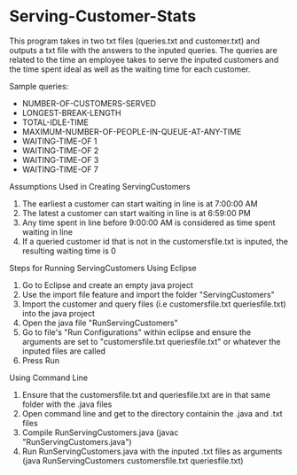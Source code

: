 # Serving-Customer-Stats

This program takes in two txt files (queries.txt and customer.txt) and outputs a txt file with the answers to the inputed queries.
The queries are related to the time an employee takes to serve the inputed customers and the
time spent ideal as well as the waiting time for each customer.

Sample queries:
- NUMBER-OF-CUSTOMERS-SERVED
- LONGEST-BREAK-LENGTH
- TOTAL-IDLE-TIME
- MAXIMUM-NUMBER-OF-PEOPLE-IN-QUEUE-AT-ANY-TIME
- WAITING-TIME-OF 1
- WAITING-TIME-OF 2
- WAITING-TIME-OF 3
- WAITING-TIME-OF 7

Assumptions Used in Creating ServingCustomers
1) The earliest a customer can start waiting in line is at 7:00:00 AM
2) The latest a customer can start waiting in line is at 6:59:00 PM
3) Any time spent in line before 9:00:00 AM is considered as time spent waiting in line
4) If a queried customer id that is not in the customersfile.txt is inputed, the resulting waiting time is 0

Steps for Running ServingCustomers
Using Eclipse
1) Go to Eclipse and create an empty java project
2) Use the import file feature and import the folder "ServingCustomers"
3) Import the customer and query files (i.e customersfile.txt queriesfile.txt) into the java project
4) Open the java file "RunServingCustomers"
5) Go to file's "Run Configurations" within eclipse and ensure the arguments are set to "customersfile.txt queriesfile.txt" or whatever the inputed files are called
6) Press Run

Using Command Line
1) Ensure that the customersfile.txt and queriesfile.txt are in that same folder with the .java files
2) Open command line and get to the directory containin the .java and .txt files
3) Compile RunServingCustomers.java (javac "RunServingCustomers.java")
4) Run RunServingCustomers.java with the inputed .txt files as arguments (java RunServingCustomers customersfile.txt queriesfile.txt)
